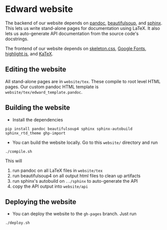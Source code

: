 # Edward website

The backend of our website depends on [pandoc](http://pandoc.org), [beautifulsoup](https://www.crummy.com/software/BeautifulSoup/), and [sphinx](http://www.sphinx-doc.org/). This lets us write stand-alone pages for documentation using LaTeX. It also lets us auto-generate API documentation from the source code's docstrings.

The frontend of our website depends on [skeleton.css](http://getskeleton.com/), [Google Fonts](https://www.google.com/fonts), [highlight.js](https://highlightjs.org/), and [KaTeX](https://khan.github.io/KaTeX/).

## Editing the website

All stand-alone pages are in `website/tex`. These compile to root level HTML pages. Our custom pandoc HTML template is `website/tex/edward_template.pandoc`.

## Building the website

+ Install the dependencies
```{bash}
pip install pandoc beautifulsoup4 sphinx sphinx-autobuild sphinx_rtd_theme ghp-import
```
+ You can build the website locally. Go to this `website/` directory and run
```{bash}
./compile.sh
```

This will 
  1. run pandoc on all LaTeX files in `website/tex`
  2. run beautifulsoup4 on all output html files to clean up artifacts
  3. run sphinx's autobuild on `../sphinx` to auto-generate the API
  4. copy the API output into `website/api`

## Deploying the website

+ You can deploy the website to the `gh-pages` branch. Just run
```{bash}
./deploy.sh
```
